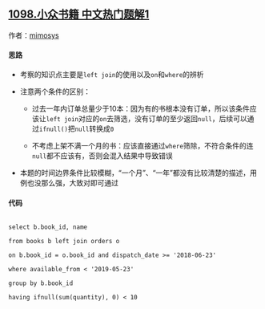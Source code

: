 ## [1098.小众书籍 中文热门题解1](https://leetcode.cn/problems/unpopular-books/solutions/100000/mysql-1098-xiao-zhong-shu-ji-on-he-where-de-bian-x)

作者：[mimosys](https://leetcode.cn/u/mimosys)

#### 思路 ####
- 考察的知识点主要是`left join`的使用以及`on`和`where`的辨析
- 注意两个条件的区别：
  - 过去一年内订单总量少于10本：因为有的书根本没有订单，所以该条件应该让`left join`对应的`on`去筛选，没有订单的至少返回`null`，后续可以通过`ifnull()`把`null`转换成`0`
  - 不考虑上架不满一个月的书：应该直接通过`where`筛除，不符合条件的连`null`都不应该有，否则会混入结果中导致错误
- 本题的时间边界条件比较模糊，“一个月”、“一年”都没有比较清楚的描述，用例也没那么强，大致对即可通过
#### 代码 ####
```mysql []
select b.book_id, name
from books b left join orders o
on b.book_id = o.book_id and dispatch_date >= '2018-06-23'
where available_from < '2019-05-23'
group by b.book_id
having ifnull(sum(quantity), 0) < 10
```